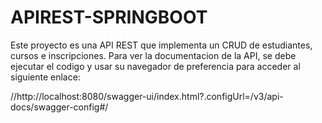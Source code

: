 # APIREST-SPRINGBOOT

Este proyecto es una API REST que implementa un CRUD de estudiantes, cursos e inscripciones. Para ver la documentacion de la API, se debe ejecutar
el codigo y usar su navegador de preferencia para acceder al siguiente enlace:

//http://localhost:8080/swagger-ui/index.html?.configUrl=/v3/api-docs/swagger-config#/
